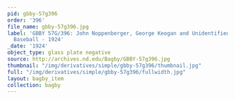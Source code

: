 ```yaml
---
pid: gbby-57g396
order: '396'
file_name: gbby-57g396.jpg
label: 'GBBY 57G/396: John Noppenberger, George Keogan and Unidentified Student Manager?:
  Baseball - 1924'
_date: '1924'
object_type: glass plate negative
source: http://archives.nd.edu/Bagby/GBBY-57g396.jpg
thumbnail: "/img/derivatives/simple/gbby-57g396/thumbnail.jpg"
full: "/img/derivatives/simple/gbby-57g396/fullwidth.jpg"
layout: bagby_item
collection: bagby
---
```

